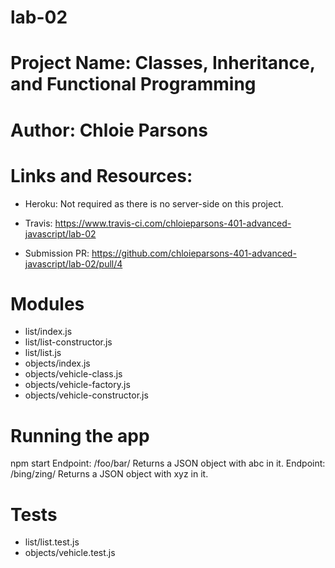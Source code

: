 # lab-02

# Project Name: Classes, Inheritance, and Functional Programming

# Author: Chloie Parsons

# Links and Resources:
* Heroku: Not required as there is no server-side on this project.

* Travis: https://www.travis-ci.com/chloieparsons-401-advanced-javascript/lab-02

* Submission PR: https://github.com/chloieparsons-401-advanced-javascript/lab-02/pull/4


# Modules
* list/index.js
* list/list-constructor.js
* list/list.js
* objects/index.js
* objects/vehicle-class.js
* objects/vehicle-factory.js
* objects/vehicle-constructor.js

# Running the app
npm start
Endpoint: /foo/bar/
Returns a JSON object with abc in it.
Endpoint: /bing/zing/
Returns a JSON object with xyz in it.

# Tests
* list/list.test.js
* objects/vehicle.test.js
